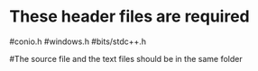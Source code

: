 # These header files are required

#conio.h
#windows.h
#bits/stdc++.h

#The source file and the text files should be in the same folder
